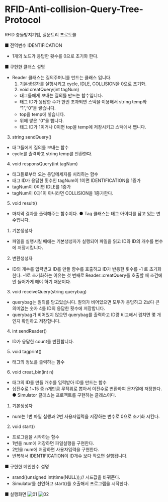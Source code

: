 # RFID-Anti-collision-Query-Tree-Protocol
RFID 충돌방지기법, 질문트리 프로토콜

■ 전역변수 IDENTIFICATION
- 1개의 노드가 응답한 횟수를 0으로 초기화 한다.
  
■ 구현한 클래스 설명
  - Reader 클래스는 질의주머니를 만드는 클래스 입니다.
    1) 기본생성자를 실행시키고 cycle, IDLE, COLLISION을 0으로 초기화.
    2) void creatQuery(int tagNum)
      - 태그들에게 보내는 질의를 만드는 함수입니다.
      - 태그 ID가 응답한 수가 한번 초과되면 스택을 이용해서 string temp와 “1”,“0”을 쌓습니다.
      - top을 temp에 넣습니다.
      - 위에 쌓은 “0”을 뺍니다.
      - 태그 ID가 1이거나 0이면 top을 temp에 저장시키고 스택에서 뺍니다.
3) string sendQuery()
- 태그들에게 질의를 보내는 함수
- cycle를 출력하고 string temp를 반환한다.
4) void responsQuery(int tagNum)
- 태그들로부터 오는 응답메세지를 처리하는 함수
- 태그 ID가 응답한 횟수인 tagNum이 1이면 IDENTIFICATION을 1증가
- tagNum이 0이면 IDLE를 1증가
- tagNum이 0과1이 아니라면 COLLISION을 1증가한다.
5) void result()
- 마지막 결과를 출력해주는 함수이다.
● Tag 클래스는 태그 아이디를 담고 있는 변수입니다.
1) 기본생성자
- 파일을 실행시킬 때에는 기본생성자가 실행되어 파일을 읽고 ID와 
ID의 개수를 변수에 저장시킵니다.
2) 변환생성자
- ID의 개수를 입력받고 ID를 만들 함수를 호출하고 ID가 반응한 횟수를 -1
로 초기화한다. -1로 초기화하는 이유는 첫 번째로 Reader::creatQuery를 
호출할 때 조건에 안 들어가게 해야 하기 때문이다. 
3) void receiveQuery(string querybag)
- querybag는 질의를 담고있습니다. 질의가 비어있으면 모두가 응답하고 
2보다 큰 의미없는 숫자 4를 ID의 응답한 횟수에 저장합니다.
- querybag가 비어있지 않으면 querybag를 출력하고 ID랑 비교해서 겹치면
몇 개인지 확인하고 저장합니다.
4) int sendReader()
- ID가 응답한 count를 반환합니다.
5) void tagprint()
- 태그의 정보를 출력하는 함수
6) void creat_bin(int n)
- 태그의 ID를 만들 개수를 입력받아 ID를 만드는 함수
- 십진수로 1~15 중 n개만큼 무작위로 뽑아서 이진수로 변환하여 
문자열에 저장한다.
● Simulator 클래스는 프로젝트를 구현하는 클래스이다.
1) 기본생성자
- num는 1번 파일 실행과 2번 사용자입력을 저장하는 변수로 0으로 
초기화 시킨다.
2) void start()
- 프로그램을 시작하는 함수
- 1번을 num에 저장하면 파일실행을 구현한다.
- 2번을 num에 저장하면 사용자입력을 구현한다.
- 반복해서 IDENTIFICATION이 ID개수 보다 작으면 실행됩니다.
  
■ 구현한 메인한수 설명
- srand((unsigned int)time(NULL));// 시드값을 바꿔준다.
- Simulator를 선언하고 start()를 호출해서 프로그램을 시작한다.

■ 실행화면
![01](http://blogfiles.naver.net/MjAxNzAxMTlfMjg1/MDAxNDg0ODA5MjU4ODg1.Fgn2qyG-X1Gjv4RugYiVrmmbNmYoypPkgmopEWfl1ggg.GREUyi_ll-2dBKKxRWSrZK3x3YRkfyK3SPY4GFAIeSEg.PNG.wsn026/20170119_155944.png)
![02](http://blogfiles.naver.net/MjAxNzAxMTlfMjA5/MDAxNDg0ODA5MjY2MTgy.b5RbmRPzr90CtCmtK7BkHM52PEAm3exFn3zWYr_MnI8g.8st-2g7zAdQX4PwyoX-kTPcfZ4li31NAU9fnhjvfyCEg.PNG.wsn026/20170119_160025.png)
